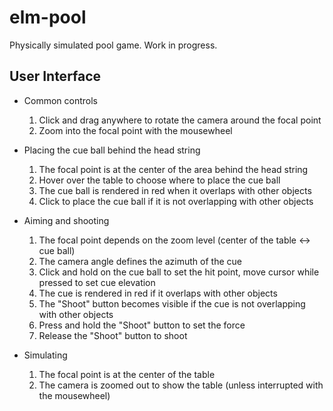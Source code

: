 # elm-pool

Physically simulated pool game. Work in progress.

## User Interface

* Common controls

  1. Click and drag anywhere to rotate the camera around the focal point
  2. Zoom into the focal point with the mousewheel

* Placing the cue ball behind the head string

  1. The focal point is at the center of the area behind the head string
  2. Hover over the table to choose where to place the cue ball
  3. The cue ball is rendered in red when it overlaps with other objects
  4. Click to place the cue ball if it is not overlapping with other objects

* Aiming and shooting

  1. The focal point depends on the zoom level (center of the table <-> cue ball)
  2. The camera angle defines the azimuth of the cue
  3. Click and hold on the cue ball to set the hit point, move cursor while pressed to set cue elevation
  4. The cue is rendered in red if it overlaps with other objects
  5. The "Shoot" button becomes visible if the cue is not overlapping with other objects
  6. Press and hold the "Shoot" button to set the force
  7. Release the "Shoot" button to shoot

* Simulating

  1. The focal point is at the center of the table
  2. The camera is zoomed out to show the table (unless interrupted with the mousewheel)